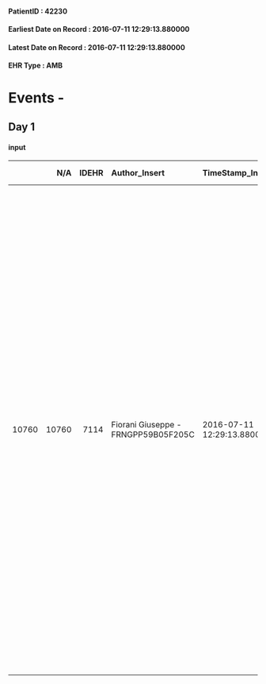 
#### PatientID : 42230
#### Earliest Date on Record : 2016-07-11 12:29:13.880000
#### Latest Date on Record : 2016-07-11 12:29:13.880000
#### EHR Type : AMB

# Events - 

## Day 1

#### input
|       |    N/A |   IDEHR | Author_Insert                       | TimeStamp_Insert           | EHRType   |   PatientID |   IDDigitalSignDocument | persone_vicine   |   Unnamed: 0_x.1 |   IDANAMNESI_SOCIALE | Patient   | FamigliaAltro   | Paziente_T   | FamigliaAltro_T   |   Non_Rilevabile_x.1 | Note_Non_Rilevabile_x.1   | opt_Problemi   | Note_I                                                                                                                                                                                                                                                                                                                                                                                                                                                                                                                                                                                                       | ds_note_timori                                                                                                                                                                                                    | chk_competenza                                 | opt_paziente_a      | opt_famiglia_a      | opt_adeguatezza   | opt_paziente_solo   | ds_note_con                                                                                                                                                       | opt_presente_assente   | Presenza_minori   | Caregiver_principale   | opt_capacita         | opt_necessario   | opt_presente   | opt_risorse_ec   | opt_paziente_psi   | opt_Ins_vol   | opt_paziente_ad   | opt_caregiver_ad   | opt_esenzione   | opt_inv_civile   |   invalidita_perc |   ds_codice_es | Needs     | Domestic partnership   | Fragility                    | opt_disponibilita_f   | opt_indennita_acc         | opt_legge   | opt_famiglia_psi   | opt_disponibilit_paz   |
|------:|-------:|--------:|:------------------------------------|:---------------------------|:----------|------------:|------------------------:|:-----------------|-----------------:|---------------------:|:----------|:----------------|:-------------|:------------------|---------------------:|:--------------------------|:---------------|:-------------------------------------------------------------------------------------------------------------------------------------------------------------------------------------------------------------------------------------------------------------------------------------------------------------------------------------------------------------------------------------------------------------------------------------------------------------------------------------------------------------------------------------------------------------------------------------------------------------|:------------------------------------------------------------------------------------------------------------------------------------------------------------------------------------------------------------------|:-----------------------------------------------|:--------------------|:--------------------|:------------------|:--------------------|:------------------------------------------------------------------------------------------------------------------------------------------------------------------|:-----------------------|:------------------|:-----------------------|:---------------------|:-----------------|:---------------|:-----------------|:-------------------|:--------------|:------------------|:-------------------|:----------------|:-----------------|------------------:|---------------:|:----------|:-----------------------|:-----------------------------|:----------------------|:--------------------------|:------------|:-------------------|:-----------------------|
| 10760 |  10760 |    7114 | Fiorani Giuseppe - FRNGPP59B05F205C | 2016-07-11 12:29:13.880000 | AMB       |       42230 |                  422501 | N/A              |             3656 |                 2391 | Si#1      | Si#1            | Parziale#2   | Parziale#2        |                    0 | NR                        | No#0           | Il pz √® consapevole della situazione critica correlata allo scompenso ascitico e all'alterazione degli indicatori di funzione epatica.Ad una precisa domanda rispetto a come si sente,mi ha riferito che sa che la morte potrebbe essere l'esito finale di questa malattia,ma ci√≤ nonostante sembra abbia voglia di continuare a lottare.Anche la mamma ,a mio avviso,non ha ben chiaro le caratteristiche gravi della malattia ,che √® peggiorata nel quadro dei sintomi da alcune settimane,tanto da indurre gli infettivologi del S.Raffaele a richiedere per il pz l'attivazione delle cure palliative | Segnalo il sovraccarico assistenziale della mamma,la quale ha 77 anni, seppure √® in discrete condizioni di salute . Anche la mamma si sente pi√π tranquilla a seguire il figlio in hospice,come da sua richiesta | competenza/capacit√† assistenziale caregiver#0 | Sovradimensionate#0 | Sovradimensionate#0 | Da valutare#2     | No#0                | Il pz vive con la mamma Giuseppina di aa 77 che l'assiste.Un'altra figlia,Viviana di aa 56,vive fuori casa,ma da svariati anni non ha pi√π legami con la famiglia | Presente#1             | No#0              | La mamma               | Non incrementabile#2 | No#0             | No#0           | Da valutare#2    | No#0               | No#0          | Totale#2          | Totale#2           | Si#1            | Si#1             |               100 |         20.042 | Clinici#0 | Altro#4                | sovraccarico assistenziale#4 | No#0                  | in fase di accertamento#2 | No#0        | No#0               | No#0                   |



